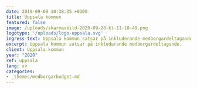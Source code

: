 ```yaml
---
date: 2019-09-09 10:38:35 +0100
title: Uppsala kommun
featured: false
image: /uploads/skarmavbild-2020-09-28-kl-11-10-49.png
logotype: '/uploads/logo-uppsala.svg'
ingress-text: Uppsala kommun satsar på inkluderande medborgardeltagande.
excerpt: Uppsala kommun satsar på inkluderande medborgardeltagande.
client: Uppsala kommun
year: "2020"
ref: uppsala
lang: sv
categories:
- _themes/medborgarbudget.md
---
```


